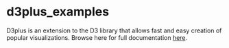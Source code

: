 d3plus_examples
===============

D3plus is an extension to the D3 library that allows fast and easy creation of popular visualizations. Browse here 
for full documentation <a href="https://github.com/alexandersimoes/d3plus/wiki">here</a>.
